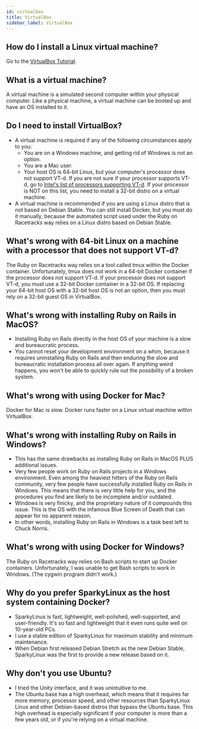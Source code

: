 ```yaml
---
id: virtualbox
title: VirtualBox
sidebar_label: VirtualBox
---
```


## How do I install a Linux virtual machine?
Go to the [VirtualBox Tutorial](http://www.virtualboxtutorial.com/).

## What is a virtual machine?
A virtual machine is a simulated second computer within your physical computer. Like a physical machine, a virtual machine can be booted up and have an OS installed to it.

## Do I need to install VirtualBox?
* A virtual machine is required if any of the following circumstances apply to you:
  * You are on a Windows machine, and getting rid of Windows is not an option.
  * You are a Mac user.
  * Your host OS is 64-bit Linux, but your computer's processor does not support VT-d.  If you are not sure if your processor supports VT-d, go to [Intel's list of processors supporting VT-d](https://ark.intel.com/Search/FeatureFilter?productType=processors&VTD=true).  If your processor is NOT on this list, you need to install a 32-bit distro on a virtual machine.
* A virtual machine is recommended if you are using a Linux distro that is not based on Debian Stable.  You can still install Docker, but you must do it manually, because the automated script used under the Ruby on Racetracks way relies on a Linux distro based on Debian Stable.

## What's wrong with 64-bit Linux on a machine with a processor that does not support VT-d?
The Ruby on Racetracks way relies on a tool called tmux within the Docker container.  Unfortunately, tmux does not work in a 64-bit Docker container if the processor does not support VT-d.  If your processor does not support VT-d, you must use a 32-bit Docker container in a 32-bit OS.  If replacing your 64-bit host OS with a 32-bit host OS is not an option, then you must rely on a 32-bit guest OS in VirtualBox.

## What's wrong with installing Ruby on Rails in MacOS?
* Installing Ruby on Rails directly in the host OS of your machine is a slow and bureaucratic process.
* You cannot reset your development environment on a whim, because it requires uninstalling Ruby on Rails and then enduring the slow and bureaucratic installation process all over again.  If anything weird happens, you won't be able to quickly rule out the possibility of a broken system.

## What's wrong with using Docker for Mac?
Docker for Mac is slow.  Docker runs faster on a Linux virtual machine within VirtualBox.

## What's wrong with installing Ruby on Rails in Windows?
* This has the same drawbacks as installing Ruby on Rails in MacOS PLUS additional issues.
* Very few people work on Ruby on Rails projects in a Windows environment.  Even among the heaviest hitters of the Ruby on Rails community, very few people have successfully installed Ruby on Rails in Windows.  This means that there is very little help for you, and the procedures you find are likely to be incomplete and/or outdated.
* Windows is very finicky, and the proprietary nature of it compounds this issue.  This is the OS with the infamous Blue Screen of Death that can appear for no apparent reason.
* In other words, installing Ruby on Rails in Windows is a task best left to Chuck Norris.

## What's wrong with using Docker for Windows?
The Ruby on Racetracks way relies on Bash scripts to start up Docker containers.  Unfortunately, I was unable to get Bash scripts to work in Windows.  (The cygwin program didn't work.)

## Why do you prefer SparkyLinux as the host system containing Docker?
* SparkyLinux is fast, lightweight, well-polished, well-supported, and user-friendly. It's so fast and lightweight that it even runs quite well on 10-year-old PCs.
* I use a stable edition of SparkyLinux for maximum stability and minimum maintenance.
* When Debian first released Debian Stretch as the new Debian Stable, SparkyLinux was the first to provide a new release based on it.

## Why don't you use Ubuntu?
* I tried the Unity interface, and it was unintuitive to me.
* The Ubuntu base has a high overhead, which means that it requires far more memory, processor speed, and other resources than SparkyLinux Linux and other Debian-based distros that bypass the Ubuntu base. This high overhead is especially significant if your computer is more than a few years old, or if you're relying on a virtual machine.
